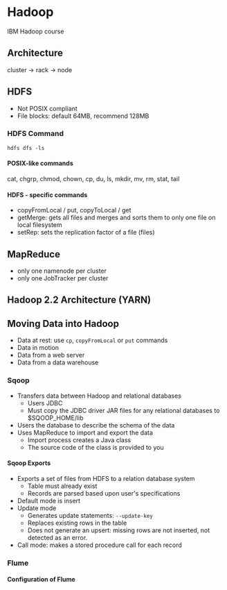 # Hadoop 
IBM Hadoop course

## Architecture
cluster -> rack -> node

## HDFS
* Not POSIX compliant
* File blocks: default 64MB, recommend 128MB

### HDFS Command
`hdfs dfs -ls`

#### POSIX-like commands
cat, chgrp, chmod, chown, cp, du, ls, mkdir, mv, rm, stat, tail

#### HDFS - specific commands
* copyFromLocal / put, copyToLocal / get 
* getMerge: gets all files and merges and sorts them to only one file on local filesystem
* setRep: sets the replication factor of a file (files)

## MapReduce
* only one namenode per cluster
* only one JobTracker per cluster

## Hadoop 2.2 Architecture (YARN)

## Moving Data into Hadoop
* Data at rest: use `cp`, `copyFromLocal` or `put` commands
* Data in motion
* Data from a web server
* Data from a data warehouse

### Sqoop
* Transfers data between Hadoop and relational databases
  - Users JDBC
  - Must copy the JDBC driver JAR files for any relational databases to $SQOOP_HOME/lib
* Users the database to describe the schema of the data
* Uses MapReduce to import and export the data
  - Import process creates a Java class
  - The source code of the class is provided to you
 
#### Sqoop Exports
* Exports a set of files from HDFS to a relation database system
  - Table must already exist
  - Records are parsed based upon user's specifications
* Default mode is insert
* Update mode 
  - Generates update statements: `--update-key`
  - Replaces existing rows in the table
  - Does not generate an upsert: missing rows are not inserted, not detected as an error. 
* Call mode: makes a stored procedure call for each record

### Flume
#### Configuration of Flume
